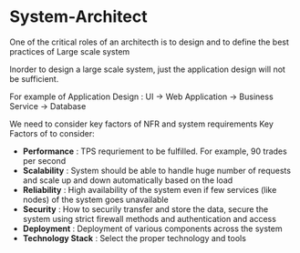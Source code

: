 # System-Architect
One of the critical roles of an architecth is to design and to define the best practices of Large scale system

Inorder to design a large scale system, just the application design will not be sufficient.

For example of Application Design :
          UI -> Web Application -> Business Service -> Database
          
We need to consider key factors of NFR and system requirements
Key Factors of to consider:

- **Performance** : TPS requriement to be fulfilled. For example, 90 trades per second
- **Scalability** : System should be able to handle huge number of requests and scale up and down automatically based on the load
- **Reliability** : High availability of the system even if few services (like nodes) of the system goes unavailable
- **Security**    : How to securily transfer and store the data, secure the system using strict firewall methods and authentication and access
- **Deployment**  : Deployment of various components across the system
- **Technology Stack** : Select the proper technology and tools
